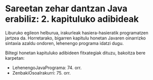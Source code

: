 # Sareetan zehar dantzan Java erabiliz: 2. kapituluko adibideak
Liburuko egileon helburua, irakurleak hasiera-hasieratik programatzen jartzea da. Horretarako, bigarren kapitulu honetan Javaren oinarrizko sintaxia azaldu ondoren, lehenengo programa idatzi dugu.


Biltegi honetan kapituluko adibideen fitxategiak dituzu, bakoitza bere karpetan:

- LehenengoJavaPrograma: 74. orr.  
- ZenbakiOsoaIrakurri: 75. orr.
